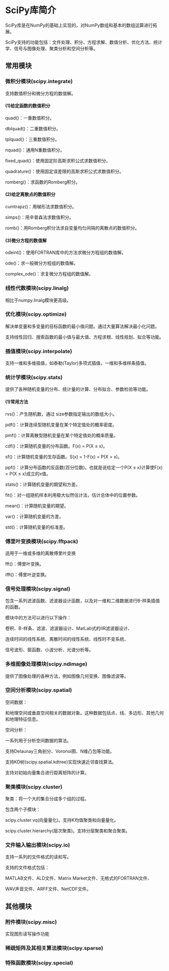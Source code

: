 # SciPy库简介

SciPy库是在NumPy的基础上实现的，对NumPy数组和基本的数组运算进行拓展。

SciPy支持的功能包括：文件处理、积分、方程求解、数值分析、优化方法、统计学、信号与图像处理、聚类分析和空间分析等。

## 常用模块

### 微积分模块(scipy.integrate)

支持数值积分和微分方程的数值解。

#### (1)给定函数的数值积分

quad()：一重数值积分。

dblquad()：二重数值积分。

tplquad()：三重数值积分。

nquad()：通用N重数值积分。

fixed_quad()：使用固定阶高斯求积公式求数值积分。

quadrature()：使用固定误差限的高斯求积公式求数值积分。

romberg()：求函数的Romberg积分。

#### (2)给定离散点的数值积分

cumtrapz()：用梯形法求数值积分。

simps()：用辛普森法求数值积分。

romb()：用Romberg积分法求自变量均匀间隔的离散点的数值积分。

#### (3)微分方程的数值解

odeint()：使用FORTRAN库中的方法求微分方程组的数值解。

ode()：求一般微分方程组的数值解。

complex_ode()：求复微分方程组的数值解。

### 线性代数模块(scipy.linalg)

相比于numpy.linalg模块更高级。

### 优化模块(scipy.optimize)

解决单变量和多变量的目标函数的最小值问题。通过大量算法解决最小化问题。

支持线性回归、搜索函数的最小值与最大值、方程求根、线性规划、拟合等功能。

### 插值模块(scipy.interpolate)

支持一维和多维插值，如泰勒(Taylor)多项式插值，一维和多维样条插值。

### 统计学模块(scipy.stats)

提供了各种随机变量的分布、统计量的计算、分布拟合、参数检验等功能。

#### (1)常用方法

rvs()：产生随机数，通过 size参数指定输出的数组大小。

pdf()：计算连续型随机变量在某个特定值处的概率密度。

pmf()：计算离散型随机变量在某个特定值处的概率质量。

cdf()：计算随机变量的分布函数。F(x) = P(X ≤ x)。

sf()：计算随机变量的生存函数。S(x) = 1-F(x) = P(X > x)。

ppf()：计算分布函数的反函数(百分位数)。也就是说给定一个P(X ≤ x)计算使F(x) = P(X ≤ x)成立的x值。

stats()：计算随机变量的期望和方差。

fit()：对一组随机样本利用极大似然估计法，估计总体中的位置参数。

mean()：计算随机变量的期望。

var()：计算随机变量的方差。

std()：计算随机变量的标准差。

### 傅里叶变换模块(scipy.fftpack)

适用于一维或多维的离散傅里叶变换

fft()：傅里叶变换。

ifft()：傅里叶逆变换。

### 信号处理模块(scipy.signal)

包含一系列滤波函数、滤波器设计函数，以及对一维和二维数据进行B-样条插值的函数。

模块中的方法可以进行以下操作：

卷积、B-样条、滤波、滤波器设计、MatLab式的IIR滤波器设计、

连续时间的线性系统、离散时间的线性系统、线性时不变系统、

信号波形、窗函数、小波分析、光谱分析等。 

### 多维图像处理模块(scipy.ndimage)

提供了图像处理的各种方法，例如图像几何变换、图像滤波等。

### 空间分析模块(scipy.spatial)

空间数据：

和地理空间或垂直空间相关的数据对象。这种数据包括点、线、多边形、其他几何和地理特征信息。

空间分析：

一系列用于分析空间数据的算法。

支持Delaunay三角剖分、Voronoi图、N维凸包等功能。

支持KD树(scipy.spatial.kdtree)实现快速近邻查找算法。

支持对初始向量集合进行距离矩阵的计算。

### 聚类模块(scipy.cluster)

聚类：将一个大的集合分成多个组的过程。

包含两个子模块：

scipy.cluster.vq(向量量化)。支持K均值聚类和向量量化。

scipy.cluster.hierarchy(层次聚类)。支持分层聚类和聚合聚类。

### 文件输入输出模块(scipy.io)

支持一系列的文件格式的读和写。

支持的文件格式包括：

MATLAB文件、ALD文件、Matrix Market文件、无格式的FORTRAN文件、

WAV声音文件、ARFF文件、NetCDF文件。

## 其他模块

### 附件模块(scipy.misc)

实现图形读写操作功能

### 稀疏矩阵及其相关算法模块(scipy.sparse)

### 特殊函数模块(scipy.special)
